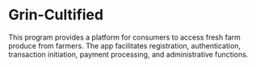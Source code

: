 # Grin-Cultified
This program provides a platform for consumers to access fresh farm produce from farmers. The app facilitates registration, authentication, transaction initiation, payment processing, and administrative functions.
